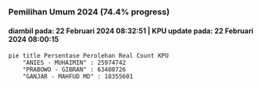### Pemilihan Umum 2024 (74.4% progress)
#### diambil pada: 22 Februari 2024 08:32:51 | KPU update pada: 22 Februari 2024 08:00:15

```mermaid
pie title Persentase Perolehan Real Count KPU
    "ANIES - MUHAIMIN" : 25974742
    "PRABOWO - GIBRAN" : 63480726
    "GANJAR - MAHFUD MD" : 18355601
```
